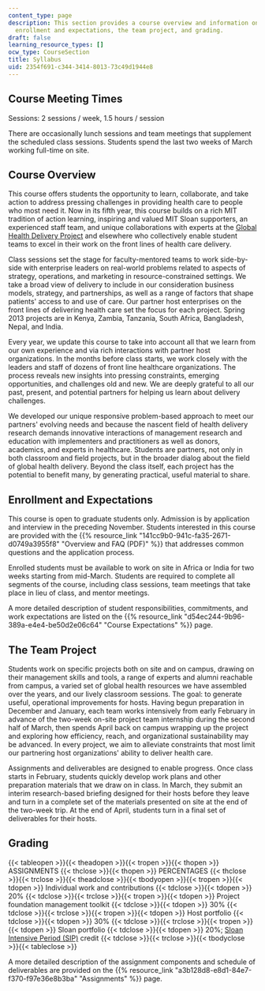 ```yaml
---
content_type: page
description: This section provides a course overview and information on meeting times,
  enrollment and expectations, the team project, and grading.
draft: false
learning_resource_types: []
ocw_type: CourseSection
title: Syllabus
uid: 2354f691-c344-3414-8013-73c49d1944e8
---
```

## Course Meeting Times

Sessions: 2 sessions / week, 1.5 hours / session

There are occasionally lunch sessions and team meetings that supplement the scheduled class sessions. Students spend the last two weeks of March working full-time on site.

## Course Overview

This course offers students the opportunity to learn, collaborate, and take action to address pressing challenges in providing health care to people who most need it. Now in its fifth year, this course builds on a rich MIT tradition of action learning, inspiring and valued MIT Sloan supporters, an experienced staff team, and unique collaborations with experts at the [Global Health Delivery Project](http://www.globalhealthdelivery.org/) and elsewhere who collectively enable student teams to excel in their work on the front lines of health care delivery.

Class sessions set the stage for faculty-mentored teams to work side-by-side with enterprise leaders on real-world problems related to aspects of strategy, operations, and marketing in resource-constrained settings. We take a broad view of delivery to include in our consideration business models, strategy, and partnerships, as well as a range of factors that shape patients' access to and use of care. Our partner host enterprises on the front lines of delivering health care set the focus for each project. Spring 2013 projects are in Kenya, Zambia, Tanzania, South Africa, Bangladesh, Nepal, and India.

Every year, we update this course to take into account all that we learn from our own experience and via rich interactions with partner host organizations. In the months before class starts, we work closely with the leaders and staff of dozens of front line healthcare organizations. The process reveals new insights into pressing constraints, emerging opportunities, and challenges old and new. We are deeply grateful to all our past, present, and potential partners for helping us learn about delivery challenges.

We developed our unique responsive problem-based approach to meet our partners' evolving needs and because the nascent field of health delivery research demands innovative interactions of management research and education with implementers and practitioners as well as donors, academics, and experts in healthcare. Students are partners, not only in both classroom and field projects, but in the broader dialog about the field of global health delivery. Beyond the class itself, each project has the potential to benefit many, by generating practical, useful material to share.

## Enrollment and Expectations

This course is open to graduate students only. Admission is by application and interview in the preceding November. Students interested in this course are provided with the {{% resource_link "141cc9b0-941c-fa35-2671-d0749a3955f8" "Overview and FAQ (PDF)" %}} that addresses common questions and the application process.

Enrolled students must be available to work on site in Africa or India for two weeks starting from mid-March. Students are required to complete all segments of the course, including class sessions, team meetings that take place in lieu of class, and mentor meetings.

A more detailed description of student responsibilities, commitments, and work expectations are listed on the {{% resource_link "d54ec244-9b96-389a-e4e4-be50d2e06c64" "Course Expectations" %}} page.

## The Team Project

Students work on specific projects both on site and on campus, drawing on their management skills and tools, a range of experts and alumni reachable from campus, a varied set of global health resources we have assembled over the years, and our lively classroom sessions. The goal: to generate useful, operational improvements for hosts. Having begun preparation in December and January, each team works intensively from early February in advance of the two-week on-site project team internship during the second half of March, then spends April back on campus wrapping up the project and exploring how efficiency, reach, and organizational sustainability may be advanced. In every project, we aim to alleviate constraints that most limit our partnering host organizations' ability to deliver health care.

Assignments and deliverables are designed to enable progress. Once class starts in February, students quickly develop work plans and other preparation materials that we draw on in class. In March, they submit an interim research-based briefing designed for their hosts before they leave and turn in a complete set of the materials presented on site at the end of the two-week trip. At the end of April, students turn in a final set of deliverables for their hosts.

## Grading

{{< tableopen >}}{{< theadopen >}}{{< tropen >}}{{< thopen >}}
ASSIGNMENTS
{{< thclose >}}{{< thopen >}}
PERCENTAGES
{{< thclose >}}{{< trclose >}}{{< theadclose >}}{{< tbodyopen >}}{{< tropen >}}{{< tdopen >}}
Individual work and contributions
{{< tdclose >}}{{< tdopen >}}
20%
{{< tdclose >}}{{< trclose >}}{{< tropen >}}{{< tdopen >}}
Project foundation management toolkit
{{< tdclose >}}{{< tdopen >}}
30%
{{< tdclose >}}{{< trclose >}}{{< tropen >}}{{< tdopen >}}
Host portfolio
{{< tdclose >}}{{< tdopen >}}
30%
{{< tdclose >}}{{< trclose >}}{{< tropen >}}{{< tdopen >}}
Sloan portfolio
{{< tdclose >}}{{< tdopen >}}
20%; [Sloan Intensive Period (SIP)](https://mitsloan.mit.edu/mba/academics/sloan-intensive-period) credit
{{< tdclose >}}{{< trclose >}}{{< tbodyclose >}}{{< tableclose >}}

A more detailed description of the assignment components and schedule of deliverables are provided on the {{% resource_link "a3b128d8-e8d1-84e7-f370-f97e36e8b3ba" "Assignments" %}} page.